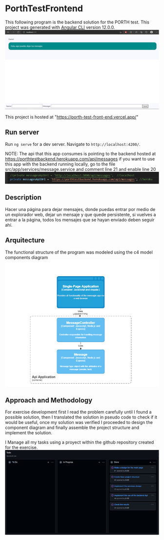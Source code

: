 # PorthTestFrontend

This following program is the backend solution for the PORTH test.
This project was generated with [Angular CLI](https://github.com/angular/angular-cli) version 12.0.0.
![main](docs/main.png)

This project is hosted at "https://porth-test-front-end.vercel.app/"

## Run server

Run `ng serve` for a dev server. Navigate to `http://localhost:4200/`.

NOTE: The api that this app consumes is pointing to the backend hosted at https://porthtestbackend.herokuapp.com/api/messages
if you want to use this app with the backend running locally, go to the file src/app/services/message.service and comment line 21 and enable line 20
![apiurl](docs/apiurl.png)


## Description
Hacer una página para dejar mensajes, donde puedas entrar por medio de un explorador web, dejar un mensaje y que quede persistente, si vuelves a entrar a la página, todos los mensajes que se hayan enviado deben seguir ahí.

## Arquitecture

The functional structure of the program was modeled using the c4 model components diagram
![arquitecture](docs/arquitectureC4.png)

## Approach and Methodology

For exercise development first I read the problem carefully until I found a possible solution, then I translated the solution in pseudo code to check if it would be useful, once my solution was verified I proceeded to design the component diagram and finally assemble the project structure and implement the solution.

I Manage all my tasks using a proyect within the github repository created for the exercise.
![Tasks](docs/tasks.png)
